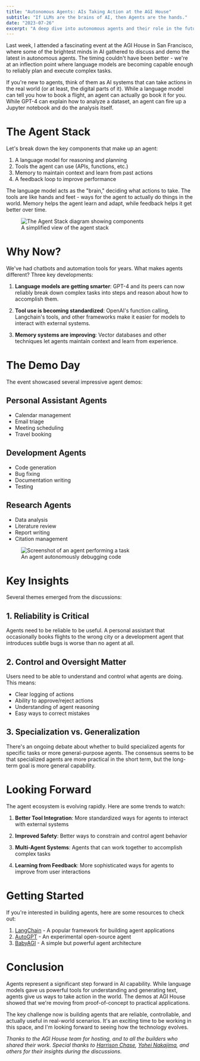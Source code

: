 ```yaml
---
title: "Autonomous Agents: AIs Taking Action at the AGI House"
subtitle: "If LLMs are the brains of AI, then Agents are the hands."
date: "2023-07-26"
excerpt: "A deep dive into autonomous agents and their role in the future of AI."
---
```


Last week, I attended a fascinating event at the AGI House in San Francisco, where some of the brightest minds in AI gathered to discuss and demo the latest in autonomous agents. The timing couldn't have been better - we're at an inflection point where language models are becoming capable enough to reliably plan and execute complex tasks.

If you're new to agents, think of them as AI systems that can take actions in the real world (or at least, the digital parts of it). While a language model can tell you how to book a flight, an agent can actually go book it for you. While GPT-4 can explain how to analyze a dataset, an agent can fire up a Jupyter notebook and do the analysis itself.

# The Agent Stack

Let's break down the key components that make up an agent:

1. A language model for reasoning and planning
2. Tools the agent can use (APIs, functions, etc.)
3. Memory to maintain context and learn from past actions
4. A feedback loop to improve performance

The language model acts as the "brain," deciding what actions to take. The tools are like hands and feet - ways for the agent to actually do things in the world. Memory helps the agent learn and adapt, while feedback helps it get better over time.

<figure>
  <img src="/img/agent-stack.webp" alt="The Agent Stack diagram showing components" />
  <figcaption className="text-sm text-muted-foreground mt-2 text-center">
    A simplified view of the agent stack
  </figcaption>
</figure>

# Why Now?

We've had chatbots and automation tools for years. What makes agents different? Three key developments:

1. **Language models are getting smarter**: GPT-4 and its peers can now reliably break down complex tasks into steps and reason about how to accomplish them.

2. **Tool use is becoming standardized**: OpenAI's function calling, Langchain's tools, and other frameworks make it easier for models to interact with external systems.

3. **Memory systems are improving**: Vector databases and other techniques let agents maintain context and learn from experience.

# The Demo Day

The event showcased several impressive agent demos:

## Personal Assistant Agents

- Calendar management
- Email triage
- Meeting scheduling
- Travel booking

## Development Agents

- Code generation
- Bug fixing
- Documentation writing
- Testing

## Research Agents

- Data analysis
- Literature review
- Report writing
- Citation management

<figure>
  <img src="/img/agent-demo.webp" alt="Screenshot of an agent performing a task" />
  <figcaption className="text-sm text-muted-foreground mt-2 text-center">
    An agent autonomously debugging code
  </figcaption>
</figure>

# Key Insights

Several themes emerged from the discussions:

## 1. Reliability is Critical

Agents need to be reliable to be useful. A personal assistant that occasionally books flights to the wrong city or a development agent that introduces subtle bugs is worse than no agent at all.

## 2. Control and Oversight Matter

Users need to be able to understand and control what agents are doing. This means:
- Clear logging of actions
- Ability to approve/reject actions
- Understanding of agent reasoning
- Easy ways to correct mistakes

## 3. Specialization vs. Generalization

There's an ongoing debate about whether to build specialized agents for specific tasks or more general-purpose agents. The consensus seems to be that specialized agents are more practical in the short term, but the long-term goal is more general capability.

# Looking Forward

The agent ecosystem is evolving rapidly. Here are some trends to watch:

1. **Better Tool Integration**: More standardized ways for agents to interact with external systems

2. **Improved Safety**: Better ways to constrain and control agent behavior

3. **Multi-Agent Systems**: Agents that can work together to accomplish complex tasks

4. **Learning from Feedback**: More sophisticated ways for agents to improve from user interactions

# Getting Started

If you're interested in building agents, here are some resources to check out:

1. [LangChain](https://langchain.com/) - A popular framework for building agent applications
2. [AutoGPT](https://github.com/Significant-Gravitas/Auto-GPT) - An experimental open-source agent
3. [BabyAGI](https://github.com/yoheinakajima/babyagi) - A simple but powerful agent architecture

# Conclusion

Agents represent a significant step forward in AI capability. While language models gave us powerful tools for understanding and generating text, agents give us ways to take action in the world. The demos at AGI House showed that we're moving from proof-of-concept to practical applications.

The key challenge now is building agents that are reliable, controllable, and actually useful in real-world scenarios. It's an exciting time to be working in this space, and I'm looking forward to seeing how the technology evolves.

_Thanks to the AGI House team for hosting, and to all the builders who shared their work. Special thanks to [Harrison Chase](https://twitter.com/hwchase17), [Yohei Nakajima](https://twitter.com/yoheinakajima), and others for their insights during the discussions._